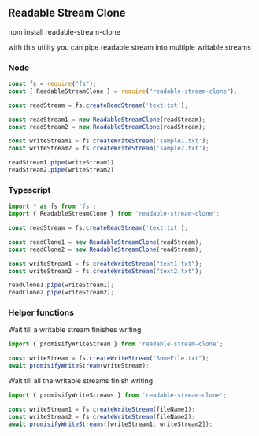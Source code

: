 ## Readable Stream Clone

npm install readable-stream-clone

with this utility you can pipe readable stream into multiple writable streams

### Node
```js
const fs = require("fs");
const { ReadableStreamClone } = require("readable-stream-clone");

const readStream = fs.createReadStream('text.txt');

const readStream1 = new ReadableStreamClone(readStream);
const readStream2 = new ReadableStreamClone(readStream);

const writeStream1 = fs.createWriteStream('sample1.txt');
const writeStream2 = fs.createWriteStream('sample2.txt');

readStream1.pipe(writeStream1)
readStream2.pipe(writeStream2)
```

### Typescript
```ts
import * as fs from 'fs';
import { ReadableStreamClone } from 'readable-stream-clone';

const readStream = fs.createReadStream('text.txt');

const readClone1 = new ReadableStreamClone(readStream);
const readClone2 = new ReadableStreamClone(readStream);

const writeStream1 = fs.createWriteStream("text1.txt");
const writeStream2 = fs.createWriteStream("text2.txt");

readClone1.pipe(writeStream1);
readClone2.pipe(writeStream2);
```

### Helper functions
Wait till a writable stream finishes writing
```ts
import { promisifyWriteStream } from 'readable-stream-clone';

const writeStream = fs.createWriteStream("SomeFile.txt");
await promisifyWriteStream(writeStream);
```

Wait till all the writable streams finish writing
```ts
import { promisifyWriteStreams } from 'readable-stream-clone';

const writeStream1 = fs.createWriteStream(fileName1);
const writeStream2 = fs.createWriteStream(fileName2);
await promisifyWriteStreams([writeStream1, writeStream2]);
```